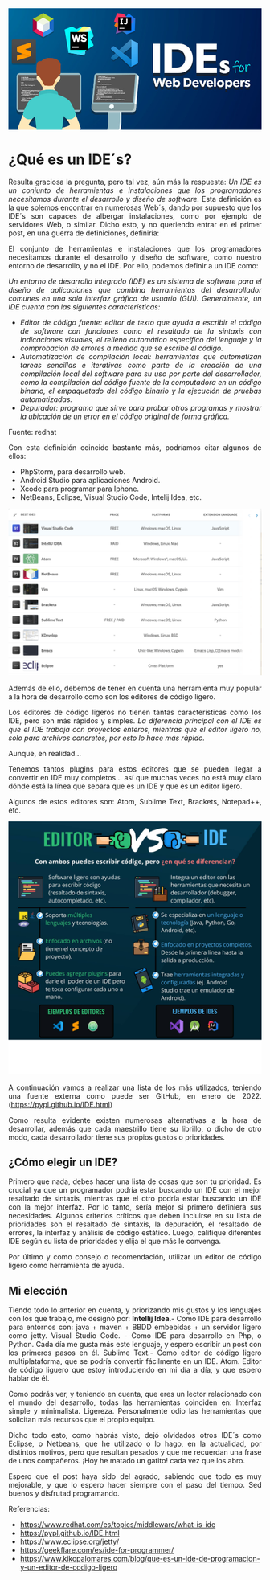 <div align="justify">

<div align="center">
  <img src="img/ide.png" >
</div>


# ¿Qué es un IDE´s?

Resulta graciosa la pregunta, pero tal vez, aún  más la respuesta:
_Un IDE es un conjunto de herramientas e instalaciones que los programadores necesitamos durante el desarrollo y diseño de software._
Esta definición es la que solemos encontrar en numerosas Web´s, dando por supuesto que los IDE´s son capaces de albergar instalaciones, como por ejemplo de servidores Web, o similar. Dicho esto, y no queriendo entrar en el primer post, en una guerra de definiciones, definiría:

El conjunto de herramientas e instalaciones que los programadores necesitamos durante el desarrollo y diseño de software, como nuestro entorno de desarrollo, y no el IDE.
Por ello, podemos definir a un IDE como:

_Un entorno de desarrollo integrado (IDE) es un sistema de software para el diseño de aplicaciones que combina herramientas del desarrollador comunes en una sola interfaz gráfica de usuario (GUI). Generalmente, un IDE cuenta con las siguientes características:_

- _Editor de código fuente: editor de texto que ayuda a escribir el código de software con funciones como el resaltado de la sintaxis con indicaciones visuales, el relleno automático específico del lenguaje y la comprobación de errores a medida que se escribe el código._
- _Automatización de compilación local: herramientas que automatizan tareas sencillas e iterativas como parte de la creación de una compilación local del software para su uso por parte del desarrollador, como la compilación del código fuente de la computadora en un código binario, el empaquetado del código binario y la ejecución de pruebas automatizadas._
- _Depurador: programa que sirve para probar otros programas y mostrar la ubicación de un error en el código original de forma gráfica._

Fuente: redhat

Con esta definición coincido bastante más, podríamos citar algunos de ellos:
- PhpStorm, para desarrollo web.
- Android Studio para aplicaciones Android.
- Xcode para programar para Iphone.
- NetBeans, Eclipse, Visual Studio Code, Intelij Idea, etc.

<div align="center">
  <img src="img/top-ides.png" >
</div>

Además de ello, debemos de tener en cuenta una herramienta muy popular a la hora de desarrollo como son los editores de código ligero.

Los editores de código ligeros no tienen tantas características como los IDE, pero son más rápidos y simples.
_La diferencia principal con el IDE es que el IDE trabaja con proyectos enteros, mientras que el editor ligero no, solo para archivos concretos, por esto lo hace más rápido._

Aunque, en realidad…

Tenemos tantos plugins para estos editores que se pueden llegar a convertir en IDE muy completos… así que muchas veces no está muy claro dónde está la línea que separa que es un IDE y que es un editor ligero.

Algunos de estos editores son: Atom, Sublime Text, Brackets, Notepad++, etc.

<div align="center">
  <img src="img/editor-ide.png" >
</div>

A continuación vamos a realizar una lista de los más utilizados, teniendo una fuente externa como puede ser GitHub, en enero de 2022.(https://pypl.github.io/IDE.html)

Como resulta evidente existen numerosas alternativas a la hora de desarrollar, además que cada maestrillo tiene su librillo, o dicho de otro modo, cada desarrollador tiene sus propios gustos o prioridades.

## ¿Cómo elegir un IDE?

Primero que nada, debes hacer una lista de cosas que son tu prioridad. Es crucial ya que un programador podría estar buscando un IDE con el mejor resaltado de sintaxis, mientras que el otro podría estar buscando un IDE con la mejor interfaz. Por lo tanto, sería mejor si primero definiera sus necesidades.
Algunos criterios críticos que deben incluirse en su lista de prioridades son el resaltado de sintaxis, la depuración, el resaltado de errores, la interfaz y análisis de código estático.
Luego, califique diferentes IDE según su lista de prioridades y elija el que más le convenga.

Por último y como consejo o recomendación, utilizar un editor de código ligero como herramienta de ayuda.

## Mi elección

Tiendo todo lo anterior en cuenta, y priorizando mis gustos y los lenguajes con los que trabajo, me designó por:
__Intellij Idea__.- Como IDE para desarrollo para entornos con: java + maven + BBDD embebidas + un servidor ligero como jetty.
Visual Studio Code. - Como IDE para desarrollo en Php, o Python. Cada día me gusta más este lenguaje, y espero escribir un post con los primeros pasos en él.
Sublime Text.- Como editor de código ligero multiplataforma, que se podría convertir fácilmente en un IDE.
Atom. Editor de código liguero que estoy introduciendo en mi día a día, y que espero hablar de él.

Como podrás ver, y teniendo en cuenta, que eres un lector relacionado con el mundo del desarrollo, todas las herramientas coinciden en:
Interfaz simple y minimalista.
Ligereza. Personalmente odio las herramientas que solicitan más recursos que el propio equipo.

Dicho todo esto, como habrás visto, dejó olvidados otros IDE´s como Eclipse, o Netbeans, que he utilizado o lo hago, en la actualidad, por distintos motivos, pero que resultan pesados y que me recuerdan una frase de unos compañeros. ¡Hoy he matado un gatito! cada vez que los abro.

Espero que el post haya sido del agrado, sabiendo que todo es muy mejorable, y que lo espero hacer siempre con el paso del tiempo.
Sed buenos y disfrutad programando.

Referencias:
- https://www.redhat.com/es/topics/middleware/what-is-ide
- https://pypl.github.io/IDE.html
- https://www.eclipse.org/jetty/
- https://geekflare.com/es/ide-for-programmer/
- https://www.kikopalomares.com/blog/que-es-un-ide-de-programacion-y-un-editor-de-codigo-ligero

</div>
